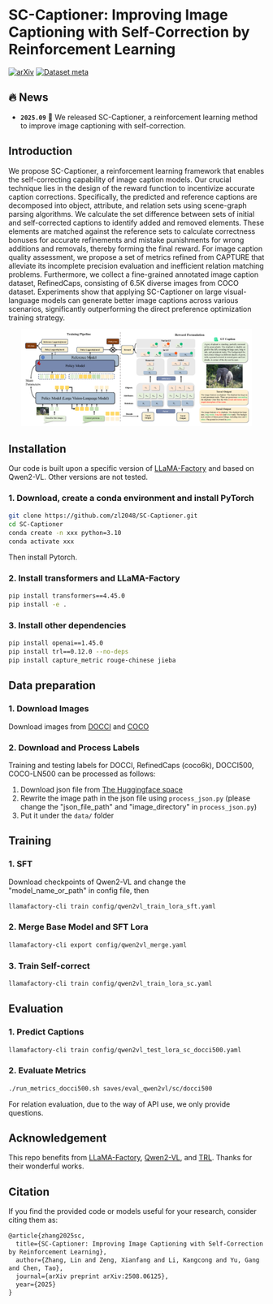 <h1>SC-Captioner: Improving Image Captioning with Self-Correction by Reinforcement Learning</h1>

[![arXiv](https://img.shields.io/badge/cs.CV-2508.06125-b31b1b?logo=arxiv&logoColor=red)](https://arxiv.org/abs/2508.06125)
[![Dataset meta](https://img.shields.io/badge/%F0%9F%A4%97%20Dataset-Huggingface-yellow)](https://huggingface.co/datasets/zl2048/SC-Captioner-data) 

## 🔥 News

* **`2025.09`** 🌟 We released SC-Captioner, a reinforcement learning method to improve image captioning with self-correction.

## Introduction

We propose SC-Captioner, a reinforcement learning framework that enables the self-correcting capability of image caption models. Our crucial technique lies in the design of the reward function to incentivize accurate caption corrections. Specifically, the predicted and reference captions are decomposed into object, attribute, and relation sets using scene-graph parsing algorithms. We calculate the set difference between sets of initial and self-corrected captions to identify added and removed elements. These elements are matched against the reference sets to calculate correctness bonuses for accurate refinements and mistake punishments for wrong additions and removals, thereby forming the final reward. For image caption quality assessment, we propose a set of metrics refined from CAPTURE that alleviate its incomplete precision evaluation and inefficient relation matching problems. Furthermore, we collect a fine-grained annotated image caption dataset, RefinedCaps, consisting of 6.5K diverse images from COCO dataset. Experiments show that applying SC-Captioner on large visual-language models can generate better image captions across various scenarios, significantly outperforming the direct preference optimization training strategy.

<p align="center">
    <img src="./assets/fig2.png" width="90%">
</p>

## Installation
Our code is built upon a specific version of [LLaMA-Factory](https://github.com/hiyouga/LLaMA-Factory) and based on Qwen2-VL. Other versions are not tested.
### 1. Download, create a conda environment and install PyTorch
```bash
git clone https://github.com/zl2048/SC-Captioner.git
cd SC-Captioner
conda create -n xxx python=3.10
conda activate xxx
```
Then install Pytorch.

### 2. Install transformers and LLaMA-Factory

```bash
pip install transformers==4.45.0
pip install -e .
```

### 3. Install other dependencies

```bash
pip install openai==1.45.0
pip install trl==0.12.0 --no-deps
pip install capture_metric rouge-chinese jieba
```

## Data preparation

### 1. Download Images

Download images from [DOCCI](https://google.github.io/docci/) and [COCO](https://cocodataset.org/#download)

### 2. Download and Process Labels

Training and testing labels for DOCCI, RefinedCaps (coco6k), DOCCI500, COCO-LN500 can be processed as follows:
1) Download json file from [The Huggingface space](https://huggingface.co/datasets/zl2048/SC-Captioner-data/tree/main/llamafactory_json)
2) Rewrite the image path in the json file using `process_json.py` (please change the "json_file_path" and "image_directory" in `process_json.py`)
3) Put it under the `data/` folder 

## Training

### 1. SFT

Download checkpoints of Qwen2-VL and change the "model_name_or_path" in config file, then
```bash
llamafactory-cli train config/qwen2vl_train_lora_sft.yaml
```

### 2. Merge Base Model and SFT Lora
```bash
llamafactory-cli export config/qwen2vl_merge.yaml
```

### 3. Train Self-correct
```bash
llamafactory-cli train config/qwen2vl_train_lora_sc.yaml
```

## Evaluation

### 1. Predict Captions
```bash
llamafactory-cli train config/qwen2vl_test_lora_sc_docci500.yaml
```

### 2. Evaluate Metrics
```bash
./run_metrics_docci500.sh saves/eval_qwen2vl/sc/docci500
```
For relation evaluation, due to the way of API use, we only provide questions.

## Acknowledgement
This repo benefits from [LLaMA-Factory](https://github.com/hiyouga/LLaMA-Factory), [Qwen2-VL](https://qwenlm.github.io/blog/qwen2-vl), and [TRL](https://github.com/huggingface/trl). Thanks for their wonderful works.

## Citation

If you find the provided code or models useful for your research, consider citing them as:
```
@article{zhang2025sc,
  title={SC-Captioner: Improving Image Captioning with Self-Correction by Reinforcement Learning},
  author={Zhang, Lin and Zeng, Xianfang and Li, Kangcong and Yu, Gang and Chen, Tao},
  journal={arXiv preprint arXiv:2508.06125},
  year={2025}
}
```